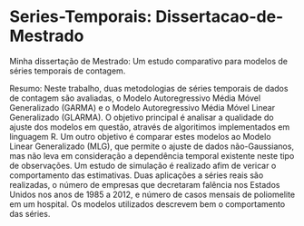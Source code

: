# Series-Temporais: Dissertacao-de-Mestrado
Minha dissertação de Mestrado: Um estudo comparativo para modelos de séries temporais de contagem.

Resumo:
	Neste trabalho, duas metodologias de séries temporais de dados de contagem são avaliadas, o Modelo Autoregressivo Média Móvel Generalizado (GARMA) e o Modelo Autoregressivo Média Móvel Linear Generalizado (GLARMA). O objetivo principal é analisar a qualidade do ajuste dos modelos em questão, através de algoritimos implementados em linguagem R. Um outro objetivo é comparar estes modelos ao Modelo Linear Generalizado (MLG), que permite o ajuste de dados não-Gaussianos, mas não leva em consideração a dependência temporal existente neste tipo de observações. Um estudo de simulação é realizado afim de vericar o comportamento das estimativas. Duas aplicações a séries reais são realizadas, o número de empresas que decretaram falência nos Estados Unidos nos anos de 1985 a 2012, e número de casos mensais de poliomelite em um hospital. Os modelos utilizados descrevem bem o comportamento das séries.
